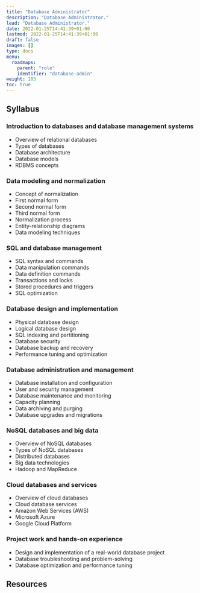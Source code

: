 ```yaml
---
title: "Database Administrator"
description: "Database Administrator."
lead: "Database Administrator."
date: 2022-01-25T14:41:39+01:00
lastmod: 2022-01-25T14:41:39+01:00
draft: false
images: []
type: docs
menu:
  roadmaps:
    parent: "role"
    identifier: "database-admin"
weight: 103
toc: true
---
```


## Syllabus

### Introduction to databases and database management systems
 - Overview of relational databases
 - Types of databases
 - Database architecture
 - Database models
 - RDBMS concepts

### Data modeling and normalization
 - Concept of normalization
 - First normal form
 - Second normal form
 - Third normal form
 - Normalization process
 - Entity-relationship diagrams
 - Data modeling techniques

### SQL and database management
 - SQL syntax and commands
 - Data manipulation commands
 - Data definition commands
 - Transactions and locks
 - Stored procedures and triggers
 - SQL optimization

### Database design and implementation
 - Physical database design
 - Logical database design
 - SQL indexing and partitioning
 - Database security
 - Database backup and recovery
 - Performance tuning and optimization

### Database administration and management
 - Database installation and configuration
 - User and security management
 - Database maintenance and monitoring
 - Capacity planning
 - Data archiving and purging
 - Database upgrades and migrations

### NoSQL databases and big data
 - Overview of NoSQL databases
 - Types of NoSQL databases
 - Distributed databases
 - Big data technologies
 - Hadoop and MapReduce

### Cloud databases and services
 - Overview of cloud databases
 - Cloud database services
 - Amazon Web Services (AWS)
 - Microsoft Azure
 - Google Cloud Platform

### Project work and hands-on experience
 - Design and implementation of a real-world database project
 - Database troubleshooting and problem-solving
 - Database optimization and performance tuning

## Resources
